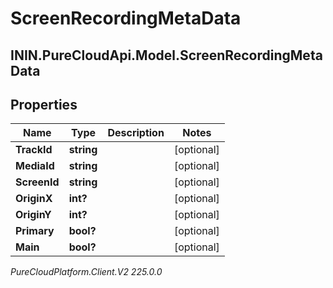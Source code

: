 # ScreenRecordingMetaData

## ININ.PureCloudApi.Model.ScreenRecordingMetaData

## Properties

|Name | Type | Description | Notes|
|------------ | ------------- | ------------- | -------------|
| **TrackId** | **string** |  | [optional] |
| **MediaId** | **string** |  | [optional] |
| **ScreenId** | **string** |  | [optional] |
| **OriginX** | **int?** |  | [optional] |
| **OriginY** | **int?** |  | [optional] |
| **Primary** | **bool?** |  | [optional] |
| **Main** | **bool?** |  | [optional] |



_PureCloudPlatform.Client.V2 225.0.0_

